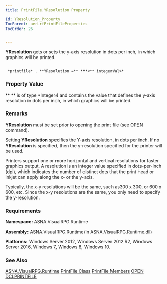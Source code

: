 ```yaml
---
title: PrintFile.YResolution Property

Id: YResolution_Property
TocParent: aerLrfPrintFileProperties
TocOrder: 26


---
```


**YResolution** gets or sets the y-axis resolution in dots per inch, in which graphics will be printed. 

```

 *printfile* . **YResolution =** ***<** integerVal>* 
```

### Property Value
** *<integerVal>* ** is of type *Integer4 and contains the value that defines the y-axis resolution in dots per inch, in which graphics will be printed. 

### Remarks
**YResolution** must be set prior to opening the print file (see [OPEN](OPEN.html) command). 

Setting **YResolution** specifies the Y-axis resolution, in dots per inch. If no **YResolution** is specified, then the y-resolution specified for the printer will be used. 

Printers support one or more horizontal and vertical resolutions for faster graphics output. A resolution is an integer value specified in dots-per-inch (dpi), which indicates the number of distinct dots that the print head or inkjet can apply along the x- or the y-axis. 

Typically, the x-y resolutions will be the same, such as300 x 300, or 600 x 600, etc. Since the x-y resolutions are the same, you only need to specify the y-resolution. 

### Requirements
**Namespace:** ASNA.VisualRPG.Runtime 

**Assembly:** ASNA.VisualRPG.Runtime(in ASNA.VisualRPG.Runtime.dll) 

**Platforms:** Windows Server 2012, Windows Server 2012 R2, Windows Server 2016, Windows 7, Windows 8, Windows 10. 

### See Also
[ASNA.VisualRPG.Runtime](aerLrfRuntimeNamespace.html)
[PrintFile Class](aerLrfPrintFileClass.html)
[PrintFile Members](aerLrfPrintFileMembers.html)
[OPEN](OPEN.html)
[DCLPRINTFILE](DCLPRINTFILE.html) 
